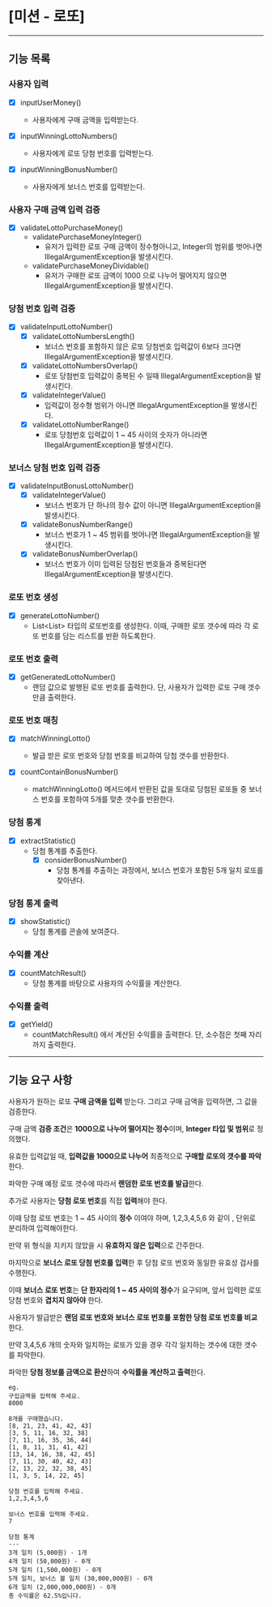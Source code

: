 # [미션 - 로또]

---

## 기능 목록

### 사용자 입력
- [x] inputUserMoney()
  - 사용자에게 구매 금액을 입력받는다.

- [x] inputWinningLottoNumbers()
  - 사용자에게 로또 당첨 번호를 입력받는다.

- [x] inputWinningBonusNumber()
  - 사용자에게 보너스 번호를 입력받는다.

### 사용자 구매 금액 입력 검증
- [x] validateLottoPurchaseMoney()
  - validatePurchaseMoneyInteger()
    - 유저가 입력한 로또 구매 금액이 정수형아니고, Integer의 범위를 벗어나면 IllegalArgumentException을 발생시킨다. 
  - validatePurchaseMoneyDividable()
    - 유저가 구매한 로또 금액이 1000 으로 나누어 떨어지지 않으면 IllegalArgumentException을 발생시킨다.

### 당첨 번호 입력 검증
- [x] validateInputLottoNumber()
  - [x] validateLottoNumbersLength()
    - 보너스 번호를 포함하지 않은 로또 당첨번호 입력값이 6보다 크다면 IllegalArgumentException을 발생시킨다.
  - [x] validateLottoNumbersOverlap()
    - 로또 당첨번호 입력값이 중복된 수 일때 IllegalArgumentException을 발생시킨다.
  - [x] validateIntegerValue()
    - 입력값이 정수형 범위가 아니면 IllegalArgumentException을 발생시킨다.
  - [x] validateLottoNumberRange()
    - 로또 당첨번호 입력값이 1 ~ 45 사이의 숫자가 아니라면 IllegalArgumentException을 발생시킨다.

### 보너스 당첨 번호 입력 검증
- [x] validateInputBonusLottoNumber()
  - [x] validateIntegerValue()
    - 보너스 번호가 단 하나의 정수 값이 아니면 IllegalArgumentException을 발생시킨다.
  - [x] validateBonusNumberRange()
    - 보너스 번호가 1 ~ 45 범위를 벗어나면 IllegalArgumentException을 발생시킨다.
  - [x] validateBonusNumberOverlap()
    - 보너스 번호가 이미 입력된 당첨된 번호들과 중복된다면 IllegalArgumentException을 발생시킨다.

### 로또 번호 생성
- [x] generateLottoNumber()
  - List<List<Integer>> 타입의 로또번호를 생성한다. 이때, 구매한 로또 갯수에 따라 각 로또 번호를 담는 리스트를 반환 하도록한다.

### 로또 번호 출력
- [x] getGeneratedLottoNumber()
  - 랜덤 값으로 발행된 로또 번호를 출력한다. 단, 사용자가 입력한 로또 구매 갯수만큼 출력한다.

### 로또 번호 매칭
- [x] matchWinningLotto()
  - 발급 받은 로또 번호와 당첨 번호를 비교하여 당첨 갯수를 반환한다.

- [x] countContainBonusNumber()
  - matchWinningLotto() 메서드에서 반환된 값을 토대로 당첨된 로또들 중 보너스 번호를 포함하여 5개를 맞춘 갯수를 반환한다.

### 당첨 통계
- [x] extractStatistic()
  - 당첨 통계를 추출한다.
    - [x] considerBonusNumber()
      - 당첨 통계를 추출하는 과정에서, 보너스 번호가 포함된 5개 일치 로또를 찾아낸다.

### 당첨 통계 출력
- [x] showStatistic()
  - 당첨 통계를 콘솔에 보여준다.

### 수익률 계산
- [x] countMatchResult()
  - 당첨 통계를 바탕으로 사용자의 수익률을 계산한다.

### 수익률 출력
- [x] getYield()
  - countMatchResult() 에서 계산된 수익률을 출력한다. 단, 소수점은 첫째 자리까지 출력한다.

---

## 기능 요구 사항

사용자가 원하는 로또 **구매 금액을 입력** 받는다. 그리고 구매 금액을 입력하면, 그 값을 검증한다.

구매 금액 **검증 조건**은 **1000으로 나누어 떨어지는 정수**이며, **Integer 타입 및 범위**로 정의했다.

유효한 입력값일 때, **입력값을 1000으로 나누어** 최종적으로 **구매할 로또의 갯수를 파악**한다.

파악한 구매 예정 로또 갯수에 따라서 **랜덤한 로또 번호를 발급**한다.

추가로 사용자는 **당첨 로또 번호**를 직접 **입력**해야 한다.

이때 당첨 로또 번호는 1 ~ 45 사이의 **정수** 이여야 하며, 1,2,3,4,5,6 와 같이 , 단위로 분리하여 입력해야한다.

만약 위 형식을 지키지 않았을 시 **유효하지 않은 입력**으로 간주한다.

마지막으로 **보너스 로또 당첨 번호를 입력**한 후 당첨 로또 번호와 동일한 유효성 검사를 수행한다.

이때 **보너스 로또 번호**는 **단 한자리의 1 ~ 45 사이의 정수**가 요구되며, 앞서 입력한 로또 당첨 번호와 **겹치지 않아야** 한다.

사용자가 발급받은 **랜덤 로또 번호와 보너스 로또 번호를 포함한 당첨 로또 번호를 비교**한다.

만약 3,4,5,6 개의 숫자와 일치하는 로또가 있을 경우 각각 일치하는 갯수에 대한 갯수를 파악한다.

파악한 **당첨 정보를 금액으로 환산**하여 **수익률을 계산하고 출력**한다.

    eg. 
    구입금액을 입력해 주세요.
    8000
    
    8개를 구매했습니다.
    [8, 21, 23, 41, 42, 43]
    [3, 5, 11, 16, 32, 38]
    [7, 11, 16, 35, 36, 44]
    [1, 8, 11, 31, 41, 42]
    [13, 14, 16, 38, 42, 45]
    [7, 11, 30, 40, 42, 43]
    [2, 13, 22, 32, 38, 45]
    [1, 3, 5, 14, 22, 45]
    
    당첨 번호를 입력해 주세요.
    1,2,3,4,5,6
    
    보너스 번호를 입력해 주세요.
    7
    
    당첨 통계
    ---
    3개 일치 (5,000원) - 1개
    4개 일치 (50,000원) - 0개
    5개 일치 (1,500,000원) - 0개
    5개 일치, 보너스 볼 일치 (30,000,000원) - 0개
    6개 일치 (2,000,000,000원) - 0개
    총 수익률은 62.5%입니다.